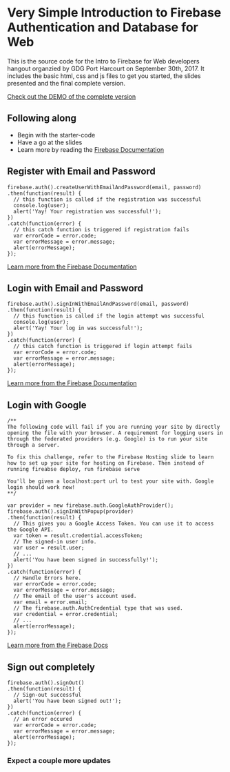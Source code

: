 # Very Simple Introduction to Firebase Authentication and Database for Web

This is the source code for the Intro to Firebase for Web developers hangout organzied by GDG Port Harcourt on September 30th, 2017. It includes the basic html, css and js files to get you started, the slides presented and the final complete version.

[Check out the DEMO of the complete version](https://intro-to-firebase-web.firebaseapp.com)

## Following along

 - Begin with the starter-code
 - Have a go at the slides
 - Learn more by reading the [Firebase Documentation](https://firebase.google.com/docs/auth/)

## Register with Email and Password

```
firebase.auth().createUserWithEmailAndPassword(email, password)
.then(function(result) {
  // this function is called if the registration was successful
  console.log(user);
  alert('Yay! Your registration was successful!');
})
.catch(function(error) {
  // this catch function is triggered if registration fails
  var errorCode = error.code;
  var errorMessage = error.message;
  alert(errorMessage);
});
```
 [Learn more from the Firebase Documentation](https://firebase.google.com/docs/auth/web/password-auth#create_a_password-based_account)


## Login with Email and Password

```
firebase.auth().signInWithEmailAndPassword(email, password)
.then(function(result) {
  // this function is called if the login attempt was successful
  console.log(user);
  alert('Yay! Your log in was successful!');
})
.catch(function(error) {
  // this catch function is triggered if login attempt fails
  var errorCode = error.code;
  var errorMessage = error.message;
  alert(errorMessage);
});
```
 [Learn more from the Firebase Documentation](https://firebase.google.com/docs/auth/web/password-auth#sign_in_a_user_with_an_email_address_and_password)


## Login with Google

```
/**
The following code will fail if you are running your site by directly opening the file with your browser. A requirement for logging users in through the federated providers (e.g. Google) is to run your site through a server.

To fix this challenge, refer to the Firebase Hosting slide to learn how to set up your site for hosting on Firebase. Then instead of running fireabse deploy, run firebase serve

You'll be given a localhost:port url to test your site with. Google login should work now!
**/

var provider = new firebase.auth.GoogleAuthProvider();
firebase.auth().signInWithPopup(provider)
.then(function(result) {
  // This gives you a Google Access Token. You can use it to access the Google API.
  var token = result.credential.accessToken;
  // The signed-in user info.
  var user = result.user;
  // ...
  alert('You have been signed in successfully!');
})
.catch(function(error) {
  // Handle Errors here.
  var errorCode = error.code;
  var errorMessage = error.message;
  // The email of the user's account used.
  var email = error.email;
  // The firebase.auth.AuthCredential type that was used.
  var credential = error.credential;
  // ...
  alert(errorMessage);
});
```
 [Learn more from the Firebase Docs](https://firebase.google.com/docs/auth/web/google-signin)


## Sign out completely

```
firebase.auth().signOut()
.then(function(result) {
  // Sign-out successful
  alert('You have been signed out!');
})
.catch(function(error) {
  // an error occured
  var errorCode = error.code;
  var errorMessage = error.message;
  alert(errorMessage);
});
```

### Expect a couple more updates